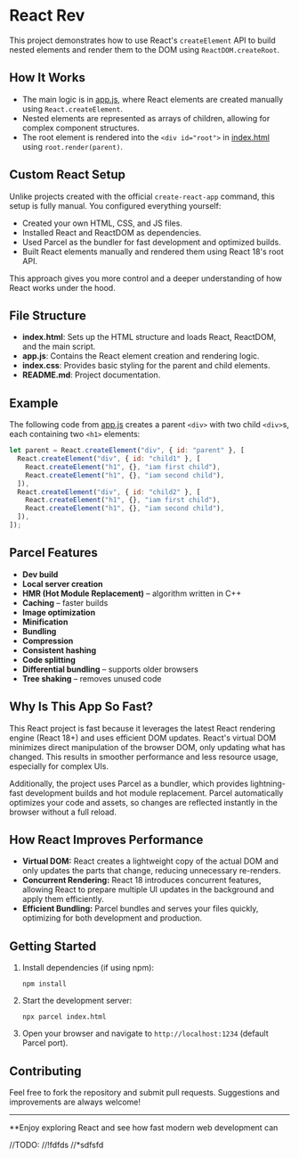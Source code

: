 # React Rev

This project demonstrates how to use React's `createElement` API to build nested elements and render them to the DOM using `ReactDOM.createRoot`.

## How It Works

- The main logic is in [app.js](app.js), where React elements are created manually using `React.createElement`.
- Nested elements are represented as arrays of children, allowing for complex component structures.
- The root element is rendered into the `<div id="root">` in [index.html](index.html) using `root.render(parent)`.

## Custom React Setup

Unlike projects created with the official `create-react-app` command, this setup is fully manual. You configured everything yourself:
- Created your own HTML, CSS, and JS files.
- Installed React and ReactDOM as dependencies.
- Used Parcel as the bundler for fast development and optimized builds.
- Built React elements manually and rendered them using React 18's root API.

This approach gives you more control and a deeper understanding of how React works under the hood.

## File Structure

- **index.html**: Sets up the HTML structure and loads React, ReactDOM, and the main script.
- **app.js**: Contains the React element creation and rendering logic.
- **index.css**: Provides basic styling for the parent and child elements.
- **README.md**: Project documentation.

## Example

The following code from [app.js](app.js) creates a parent `<div>` with two child `<div>`s, each containing two `<h1>` elements:

```js
let parent = React.createElement("div", { id: "parent" }, [
  React.createElement("div", { id: "child1" }, [
    React.createElement("h1", {}, "iam first child"),
    React.createElement("h1", {}, "iam second child"),
  ]),
  React.createElement("div", { id: "child2" }, [
    React.createElement("h1", {}, "iam first child"),
    React.createElement("h1", {}, "iam second child"),
  ]),
]);
```

## Parcel Features

- **Dev build**
- **Local server creation**
- **HMR (Hot Module Replacement)** – algorithm written in C++
- **Caching** – faster builds
- **Image optimization**
- **Minification**
- **Bundling**
- **Compression**
- **Consistent hashing**
- **Code splitting**
- **Differential bundling** – supports older browsers
- **Tree shaking** – removes unused code

## Why Is This App So Fast?

This React project is fast because it leverages the latest React rendering engine (React 18+) and uses efficient DOM updates. React's virtual DOM minimizes direct manipulation of the browser DOM, only updating what has changed. This results in smoother performance and less resource usage, especially for complex UIs.

Additionally, the project uses Parcel as a bundler, which provides lightning-fast development builds and hot module replacement. Parcel automatically optimizes your code and assets, so changes are reflected instantly in the browser without a full reload.

## How React Improves Performance

- **Virtual DOM:** React creates a lightweight copy of the actual DOM and only updates the parts that change, reducing unnecessary re-renders.
- **Concurrent Rendering:** React 18 introduces concurrent features, allowing React to prepare multiple UI updates in the background and apply them efficiently.
- **Efficient Bundling:** Parcel bundles and serves your files quickly, optimizing for both development and production.

## Getting Started

1. Install dependencies (if using npm):
   ```
   npm install
   ```
2. Start the development server:
   ```
   npx parcel index.html
   ```
3. Open your browser and navigate to `http://localhost:1234` (default Parcel port).

## Contributing

Feel free to fork the repository and submit pull requests. Suggestions and improvements are always welcome!

---

**Enjoy exploring React and see how fast modern web development can





//TODO:
//!fdfds
//*sdfsfd